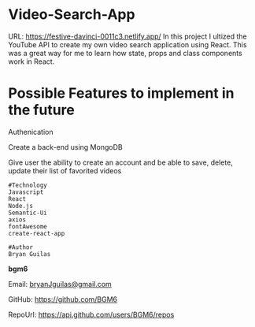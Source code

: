 # Video-Search-App
URL: https://festive-davinci-0011c3.netlify.app/
In this project I ultized the YouTube API to create my own video search application using React.
This was a great way for me to learn how state, props and class components work in React.
    
# Possible Features to implement in the future

Authenication

Create a back-end using MongoDB

Give user the ability to create an account and be able to save, delete, update  their list of favorited videos

    #Technology
    Javascript
    React
    Node.js
    Semantic-Ui
    axios
    fontAwesome
    create-react-app
    
    #Author 
    Bryan Guilas
    
**bgm6**
    
Email: bryanJguilas@gmail.com
    
GitHub: https://github.com/BGM6
    
RepoUrl: https://api.github.com/users/BGM6/repos
